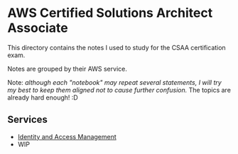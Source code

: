 # AWS Certified Solutions Architect Associate

This directory contains the notes I used to study for the CSAA certification exam.

Notes are grouped by their AWS service.

Note: _although each "notebook" may repeat several statements, I will try my best to keep them aligned not to cause further confusion._ The topics are already hard enough! :D

## Services

- [Identity and Access Management](notebooks/iam.md)
- WIP



